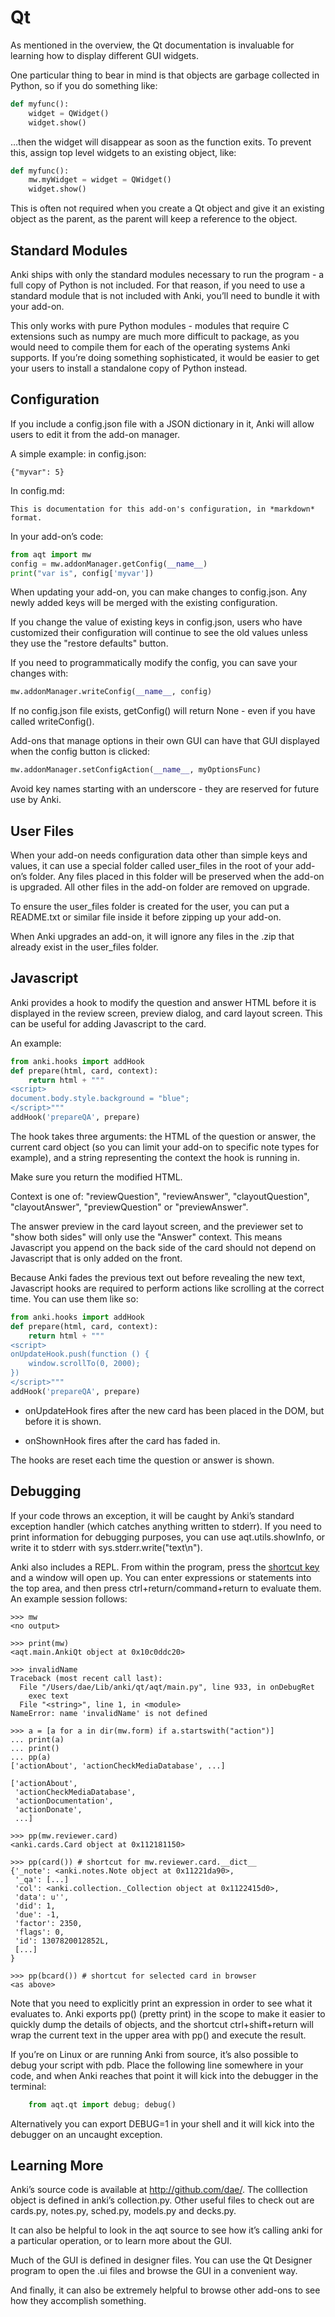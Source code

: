 # Qt


As mentioned in the overview, the Qt documentation is invaluable for
learning how to display different GUI widgets.

One particular thing to bear in mind is that objects are garbage
collected in Python, so if you do something like:

```python
def myfunc():
    widget = QWidget()
    widget.show()
```

…​then the widget will disappear as soon as the function exits. To
prevent this, assign top level widgets to an existing object, like:

```python
def myfunc():
    mw.myWidget = widget = QWidget()
    widget.show()
```

This is often not required when you create a Qt object and give it an
existing object as the parent, as the parent will keep a reference to
the object.

## Standard Modules

Anki ships with only the standard modules necessary to run the program -
a full copy of Python is not included. For that reason, if you need to
use a standard module that is not included with Anki, you’ll need to
bundle it with your add-on.

This only works with pure Python modules - modules that require C
extensions such as numpy are much more difficult to package, as you
would need to compile them for each of the operating systems Anki
supports. If you’re doing something sophisticated, it would be easier to
get your users to install a standalone copy of Python instead.

## Configuration

If you include a config.json file with a JSON dictionary in it, Anki
will allow users to edit it from the add-on manager.

A simple example: in config.json:

    {"myvar": 5}

In config.md:

    This is documentation for this add-on's configuration, in *markdown* format.

In your add-on’s code:

```python
from aqt import mw
config = mw.addonManager.getConfig(__name__)
print("var is", config['myvar'])
```

When updating your add-on, you can make changes to config.json. Any
newly added keys will be merged with the existing configuration.

If you change the value of existing keys in config.json, users who have
customized their configuration will continue to see the old values
unless they use the "restore defaults" button.

If you need to programmatically modify the config, you can save your
changes with:

```python
mw.addonManager.writeConfig(__name__, config)
```

If no config.json file exists, getConfig() will return None - even if
you have called writeConfig().

Add-ons that manage options in their own GUI can have that GUI displayed
when the config button is clicked:

```python
mw.addonManager.setConfigAction(__name__, myOptionsFunc)
```

Avoid key names starting with an underscore - they are reserved for
future use by Anki.

## User Files

When your add-on needs configuration data other than simple keys and
values, it can use a special folder called user\_files in the root of
your add-on’s folder. Any files placed in this folder will be preserved
when the add-on is upgraded. All other files in the add-on folder are
removed on upgrade.

To ensure the user\_files folder is created for the user, you can put a
README.txt or similar file inside it before zipping up your add-on.

When Anki upgrades an add-on, it will ignore any files in the .zip that
already exist in the user\_files folder.

## Javascript

Anki provides a hook to modify the question and answer HTML before it is
displayed in the review screen, preview dialog, and card layout screen.
This can be useful for adding Javascript to the card.

An example:

```python
from anki.hooks import addHook
def prepare(html, card, context):
    return html + """
<script>
document.body.style.background = "blue";
</script>"""
addHook('prepareQA', prepare)
```

The hook takes three arguments: the HTML of the question or answer, the
current card object (so you can limit your add-on to specific note types
for example), and a string representing the context the hook is running
in.

Make sure you return the modified HTML.

Context is one of: "reviewQuestion", "reviewAnswer", "clayoutQuestion",
"clayoutAnswer", "previewQuestion" or "previewAnswer".

The answer preview in the card layout screen, and the previewer set to
"show both sides" will only use the "Answer" context. This means
Javascript you append on the back side of the card should not depend on
Javascript that is only added on the front.

Because Anki fades the previous text out before revealing the new text,
Javascript hooks are required to perform actions like scrolling at the
correct time. You can use them like so:

```python
from anki.hooks import addHook
def prepare(html, card, context):
    return html + """
<script>
onUpdateHook.push(function () {
    window.scrollTo(0, 2000);
})
</script>"""
addHook('prepareQA', prepare)
```

-   onUpdateHook fires after the new card has been placed in the DOM,
    but before it is shown.

-   onShownHook fires after the card has faded in.

The hooks are reset each time the question or answer is shown.

## Debugging

If your code throws an exception, it will be caught by Anki’s standard
exception handler (which catches anything written to stderr). If you
need to print information for debugging purposes, you can use
aqt.utils.showInfo, or write it to stderr with
sys.stderr.write("text\\n").

Anki also includes a REPL. From within the program, press the [shortcut
key](https://apps.ankiweb.net/docs/manual.html#debug-console) and a
window will open up. You can enter expressions or statements into the
top area, and then press ctrl+return/command+return to evaluate them. An
example session follows:

    >>> mw
    <no output>

    >>> print(mw)
    <aqt.main.AnkiQt object at 0x10c0ddc20>

    >>> invalidName
    Traceback (most recent call last):
      File "/Users/dae/Lib/anki/qt/aqt/main.py", line 933, in onDebugRet
        exec text
      File "<string>", line 1, in <module>
    NameError: name 'invalidName' is not defined

    >>> a = [a for a in dir(mw.form) if a.startswith("action")]
    ... print(a)
    ... print()
    ... pp(a)
    ['actionAbout', 'actionCheckMediaDatabase', ...]

    ['actionAbout',
     'actionCheckMediaDatabase',
     'actionDocumentation',
     'actionDonate',
     ...]

    >>> pp(mw.reviewer.card)
    <anki.cards.Card object at 0x112181150>

    >>> pp(card()) # shortcut for mw.reviewer.card.__dict__
    {'_note': <anki.notes.Note object at 0x11221da90>,
     '_qa': [...]
     'col': <anki.collection._Collection object at 0x1122415d0>,
     'data': u'',
     'did': 1,
     'due': -1,
     'factor': 2350,
     'flags': 0,
     'id': 1307820012852L,
     [...]
    }

    >>> pp(bcard()) # shortcut for selected card in browser
    <as above>

Note that you need to explicitly print an expression in order to see
what it evaluates to. Anki exports pp() (pretty print) in the scope to
make it easier to quickly dump the details of objects, and the shortcut
ctrl+shift+return will wrap the current text in the upper area with pp()
and execute the result.

If you’re on Linux or are running Anki from source, it’s also possible
to debug your script with pdb. Place the following line somewhere in
your code, and when Anki reaches that point it will kick into the
debugger in the terminal:

```python
    from aqt.qt import debug; debug()
```

Alternatively you can export DEBUG=1 in your shell and it will kick into
the debugger on an uncaught exception.

## Learning More

Anki’s source code is available at <http://github.com/dae/>. The
colllection object is defined in anki’s collection.py. Other useful
files to check out are cards.py, notes.py, sched.py, models.py and
decks.py.

It can also be helpful to look in the aqt source to see how it’s calling
anki for a particular operation, or to learn more about the GUI.

Much of the GUI is defined in designer files. You can use the Qt
Designer program to open the .ui files and browse the GUI in a
convenient way.

And finally, it can also be extremely helpful to browse other add-ons to
see how they accomplish something.
